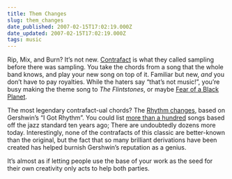 ```yaml
---
title: Them Changes
slug: them_changes
date_published: 2007-02-15T17:02:19.000Z
date_updated: 2007-02-15T17:02:19.000Z
tags: music
---
```


Rip, Mix, and Burn? It’s not new. [Contrafact](http://en.wikipedia.org/wiki/Contrafacts) is what they called sampling before there was sampling. You take the chords from a song that the whole band knows, and play your new song on top of it. Familiar but new, *and* you don’t have to pay royalties. While the haters say “that’s not music!”, you’re busy making the theme song to *The Flintstones*, or maybe [Fear of a Black Planet](http://www.amazon.com/exec/obidos/ASIN/B0000024IE/2020-20).

The most legendary contrafact-ual chords? The [Rhythm changes](http://en.wikipedia.org/wiki/Rhythm_changes), based on Gershwin’s “I Got Rhythm”. You could list [more than a hundred](http://abel.hive.no/oj/musikk/trompet/tpin/rhytm-changes.html) songs based off the jazz standard ten years ago; There are undoubtedly dozens more today. Interestingly, none of the contrafacts of this classic are better-known than the original, but the fact that so many brilliant derivations have been created has helped burnish Gershwin’s reputation as a genius.

It’s almost as if letting people use the base of your work as the seed for their own creativity only acts to help both parties.

